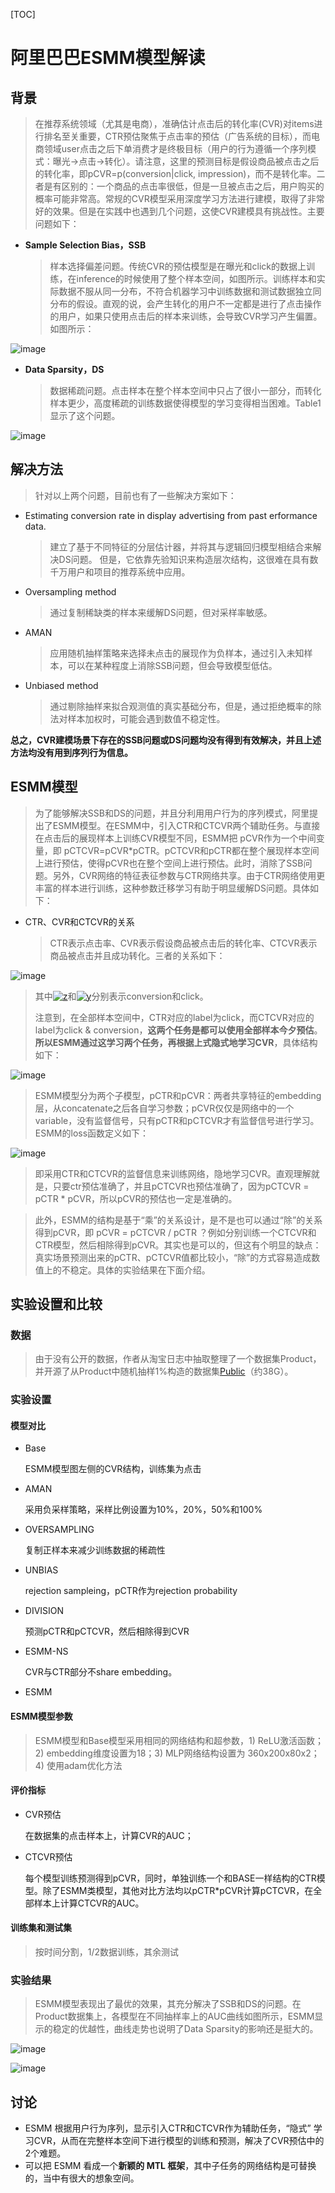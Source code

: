 [TOC]

# 阿里巴巴ESMM模型解读

## 背景

> 在推荐系统领域（尤其是电商），准确估计点击后的转化率(CVR)对items进行排名至关重要，CTR预估聚焦于点击率的预估（广告系统的目标），而电商领域user点击之后下单消费才是终极目标（用户的行为遵循一个序列模式：曝光->点击->转化）。请注意，这里的预测目标是假设商品被点击之后的转化率，即pCVR=p(conversion|click, impression)，而不是转化率。二者是有区别的：一个商品的点击率很低，但是一旦被点击之后，用户购买的概率可能非常高。常规的CVR模型采用深度学习方法进行建模，取得了非常好的效果。但是在实践中也遇到几个问题，这使CVR建模具有挑战性。主要问题如下：

- **Sample Selection Bias，SSB**

  > 样本选择偏差问题。传统CVR的预估模型是在曝光和click的数据上训练，在inference的时候使用了整个样本空间，如图所示。训练样本和实际数据不服从同一分布，不符合机器学习中训练数据和测试数据独立同分布的假设。直观的说，会产生转化的用户不一定都是进行了点击操作的用户，如果只使用点击后的样本来训练，会导致CVR学习产生偏置。如图所示：

![image](https://github.com/ShaoQiBNU/ESMM/blob/master/img/1.jpg)

- **Data Sparsity，DS**

  > 数据稀疏问题。点击样本在整个样本空间中只占了很小一部分，而转化样本更少，高度稀疏的训练数据使得模型的学习变得相当困难。Table1显示了这个问题。

![image](https://github.com/ShaoQiBNU/ESMM/blob/master/img/2.jpg)

## 解决方法

> 针对以上两个问题，目前也有了一些解决方案如下：

- Estimating conversion rate in display advertising from past erformance data.

  > 建立了基于不同特征的分层估计器，并将其与逻辑回归模型相结合来解决DS问题。 但是，它依靠先验知识来构造层次结构，这很难在具有数千万用户和项目的推荐系统中应用。 

- Oversampling method

  > 通过复制稀缺类的样本来缓解DS问题，但对采样率敏感。

- AMAN

  > 应用随机抽样策略来选择未点击的展现作为负样本，通过引入未知样本，可以在某种程度上消除SSB问题，但会导致模型低估。

- Unbiased method

  > 通过剔除抽样来拟合观测值的真实基础分布，但是，通过拒绝概率的除法对样本加权时，可能会遇到数值不稳定性。

**总之，CVR建模场景下存在的SSB问题或DS问题均没有得到有效解决，并且上述方法均没有用到序列行为信息。**

## ESMM模型

> 为了能够解决SSB和DS的问题，并且分利用用户行为的序列模式，阿里提出了ESMM模型。在ESMM中，引入CTR和CTCVR两个辅助任务。与直接在点击后的展现样本上训练CVR模型不同，ESMM把 pCVR作为一个中间变量，即 pCTCVR=pCVR*pCTR。pCTCVR和pCTR都在整个展现样本空间上进行预估，使得pCVR也在整个空间上进行预估。此时，消除了SSB问题。另外，CVR网络的特征表征参数与CTR网络共享。由于CTR网络使用更丰富的样本进行训练，这种参数迁移学习有助于明显缓解DS问题。具体如下：

- CTR、CVR和CTCVR的关系

  > CTR表示点击率、CVR表示假设商品被点击后的转化率、CTCVR表示商品被点击并且成功转化。三者的关系如下：

![image](https://github.com/ShaoQiBNU/ESMM/blob/master/img/4.jpg)

> 其中<a href="https://www.codecogs.com/eqnedit.php?latex=z" target="_blank"><img src="https://latex.codecogs.com/svg.latex?z" title="z" /></a>和<a href="https://www.codecogs.com/eqnedit.php?latex=y" target="_blank"><img src="https://latex.codecogs.com/svg.latex?y" title="y" /></a>分别表示conversion和click。
>
> 注意到，在全部样本空间中，CTR对应的label为click，而CTCVR对应的label为click & conversion，**这两个任务是都可以使用全部样本今夕预估**。**所以ESMM通过这学习两个任务，再根据上式隐式地学习CVR**，具体结构如下：

![image](https://github.com/ShaoQiBNU/ESMM/blob/master/img/3.jpg)

> ESMM模型分为两个子模型，pCTR和pCVR：两者共享特征的embedding层，从concatenate之后各自学习参数；pCVR仅仅是网络中的一个variable，没有监督信号，只有pCTR和pCTCVR才有监督信号进行学习。ESMM的loss函数定义如下：

![image](https://github.com/ShaoQiBNU/ESMM/blob/master/img/5.jpg)

> 即采用CTR和CTCVR的监督信息来训练网络，隐地学习CVR。直观理解就是，只要ctr预估准确了，并且pCTCVR也预估准确了，因为pCTCVR = pCTR * pCVR，所以pCVR的预估也一定是准确的。

> 此外，ESMM的结构是基于“乘”的关系设计，是不是也可以通过“除”的关系得到pCVR，即 pCVR = pCTCVR / pCTR ？例如分别训练一个CTCVR和CTR模型，然后相除得到pCVR。其实也是可以的，但这有个明显的缺点：真实场景预测出来的pCTR、pCTCVR值都比较小，“除”的方式容易造成数值上的不稳定。具体的实验结果在下面介绍。

## 实验设置和比较

### 数据

> 由于没有公开的数据，作者从淘宝日志中抽取整理了一个数据集Product，并开源了从Product中随机抽样1%构造的数据集[Public](https://tianchi.aliyun.com/datalab/dataSet.html?dataId=408)（约38G）。

### 实验设置

#### 模型对比

- Base

  ESMM模型图左侧的CVR结构，训练集为点击

- AMAN

  采用负采样策略，采样比例设置为10%，20%，50%和100%

- OVERSAMPLING

  复制正样本来减少训练数据的稀疏性

- UNBIAS

  rejection sampleing，pCTR作为rejection probability

- DIVISION

  预测pCTR和pCTCVR，然后相除得到CVR

- ESMM-NS

  CVR与CTR部分不share embedding。

- ESMM

#### ESMM模型参数

> ESMM模型和Base模型采用相同的网络结构和超参数，1) ReLU激活函数；2) embedding维度设置为18；3) MLP网络结构设置为 360x200x80x2；4) 使用adam优化方法

#### 评价指标

- CVR预估

  在数据集的点击样本上，计算CVR的AUC；

- CTCVR预估

  每个模型训练预测得到pCVR，同时，单独训练一个和BASE一样结构的CTR模型。除了ESMM类模型，其他对比方法均以pCTR*pCVR计算pCTCVR，在全部样本上计算CTCVR的AUC。

#### 训练集和测试集

> 按时间分割，1/2数据训练，其余测试

### 实验结果

> ESMM模型表现出了最优的效果，其充分解决了SSB和DS的问题。在Product数据集上，各模型在不同抽样率上的AUC曲线如图所示，ESMM显示的稳定的优越性，曲线走势也说明了Data Sparsity的影响还是挺大的。

![image](https://github.com/ShaoQiBNU/ESMM/blob/master/img/6.jpg)

![image](https://github.com/ShaoQiBNU/ESMM/blob/master/img/7.jpg)

## 讨论

- ESMM 根据用户行为序列，显示引入CTR和CTCVR作为辅助任务，“隐式” 学习CVR，从而在完整样本空间下进行模型的训练和预测，解决了CVR预估中的2个难题。
- 可以把 ESMM 看成一个**新颖的 MTL 框架**，其中子任务的网络结构是可替换的，当中有很大的想象空间。
